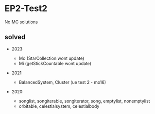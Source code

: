 # EP2-Test2

No MC solutions

## solved

- 2023
  - Mo (StarCollection wont update)
  - Mi (getStickCountable wont update)

- 2021
  - BalancedSystem, Cluster (ue test 2 - mo16)

- 2020
  - songlist, songiterable, songiterator, song, emptylist, nonemptylist
  - orbitable, celestialsystem, celestialbody
